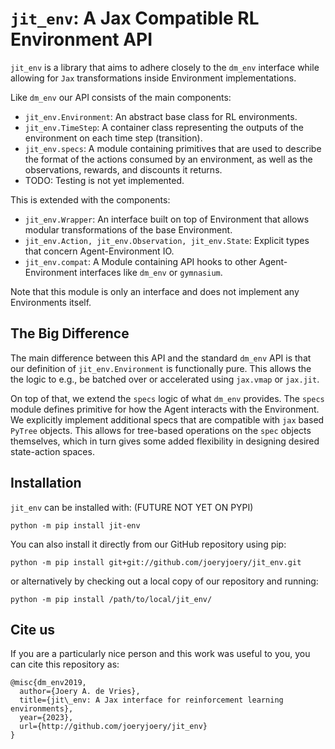 # `jit_env`: A Jax Compatible RL Environment API
`jit_env` is a library that aims to adhere closely to the `dm_env` interface
while allowing for `Jax` transformations inside Environment implementations.

Like `dm_env` our API consists of the main components:

- `jit_env.Environment`: An abstract base class for RL environments.
- `jit_env.TimeStep`: A container class representing the outputs of the environment on each time step (transition).
- `jit_env.specs`: A module containing primitives that are used to describe the format of the actions consumed by an environment, as well as the observations, rewards, and discounts it returns.
- TODO: Testing is not yet implemented.

This is extended with the components:
- `jit_env.Wrapper`: An interface built on top of Environment that allows modular transformations of the base Environment.
- `jit_env.Action, jit_env.Observation, jit_env.State`: Explicit types that concern Agent-Environment IO.
- `jit_env.compat`: A Module containing API hooks to other Agent-Environment interfaces like `dm_env` or `gymnasium`.

Note that this module is only an interface and does not implement any
Environments itself.

## The Big Difference
The main difference between this API and the standard `dm_env` API is
that our definition of `jit_env.Environment` is functionally pure.
This allows the the logic to e.g., be batched over or accelerated 
using `jax.vmap` or `jax.jit`. 

On top of that, we extend the `specs` logic of what `dm_env` provides.
The `specs` module defines primitive for how the Agent interacts with 
the Environment. We explicitly implement additional specs that are 
compatible with `jax` based `PyTree` objects.
This allows for tree-based operations on the `spec` objects themselves, 
which in turn gives some added flexibility in designing desired 
state-action spaces.

## Installation
`jit_env` can be installed with: (FUTURE NOT YET ON PYPI)

`python -m pip install jit-env`

You can also install it directly from our GitHub repository using pip:

`python -m pip install git+git://github.com/joeryjoery/jit_env.git`

or alternatively by checking out a local copy of our repository and running:

`python -m pip install /path/to/local/jit_env/`

## Cite us
If you are a particularly nice person and this work was useful to you, you can
cite this repository as:
```
@misc{dm_env2019,
  author={Joery A. de Vries},
  title={jit\_env: A Jax interface for reinforcement learning environments},
  year={2023},
  url={http://github.com/joeryjoery/jit_env}
}
```